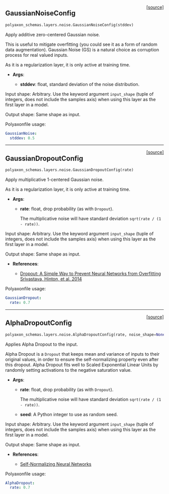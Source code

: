 <span style="float:right;">[[source]](https://github.com/polyaxon/polyaxon/blob/master/polyaxon_schemas/layers/noise.py#L24)</span>
## GaussianNoiseConfig

```python
polyaxon_schemas.layers.noise.GaussianNoiseConfig(stddev)
```

Apply additive zero-centered Gaussian noise.

This is useful to mitigate overfitting
(you could see it as a form of random data augmentation).
Gaussian Noise (GS) is a natural choice as corruption process
for real valued inputs.

As it is a regularization layer, it is only active at training time.

- __Args__:

	- __stddev__: float, standard deviation of the noise distribution.


Input shape:
	Arbitrary. Use the keyword argument `input_shape`
	(tuple of integers, does not include the samples axis)
	when using this layer as the first layer in a model.

Output shape:
	Same shape as input.

Polyaxonfile usage:

```yaml
GaussianNoise:
  stddev: 0.5
```


----

<span style="float:right;">[[source]](https://github.com/polyaxon/polyaxon/blob/master/polyaxon_schemas/layers/noise.py#L75)</span>
## GaussianDropoutConfig

```python
polyaxon_schemas.layers.noise.GaussianDropoutConfig(rate)
```

Apply multiplicative 1-centered Gaussian noise.

As it is a regularization layer, it is only active at training time.

- __Args__:

	- __rate__: float, drop probability (as with `Dropout`).

		The multiplicative noise will have
		standard deviation `sqrt(rate / (1 - rate))`.

Input shape:
	Arbitrary. Use the keyword argument `input_shape`
	(tuple of integers, does not include the samples axis)
	when using this layer as the first layer in a model.

Output shape:
	Same shape as input.

- __References__:

	- [Dropout: A Simple Way to Prevent Neural Networks from Overfitting
	  Srivastava, Hinton, et al.
	  2014](http://www.cs.toronto.edu/~rsalakhu/papers/srivastava14a.pdf)

Polyaxonfile usage:

```yaml
GaussianDropout:
  rate: 0.7
```


----

<span style="float:right;">[[source]](https://github.com/polyaxon/polyaxon/blob/master/polyaxon_schemas/layers/noise.py#L130)</span>
## AlphaDropoutConfig

```python
polyaxon_schemas.layers.noise.AlphaDropoutConfig(rate, noise_shape=None, seed=None)
```

Applies Alpha Dropout to the input.

Alpha Dropout is a `Dropout` that keeps mean and variance of inputs
to their original values, in order to ensure the self-normalizing property
even after this dropout.
Alpha Dropout fits well to Scaled Exponential Linear Units
by randomly setting activations to the negative saturation value.

- __Args__:

	- __rate__: float, drop probability (as with `Dropout`).

		The multiplicative noise will have
		standard deviation `sqrt(rate / (1 - rate))`.
	- __seed__: A Python integer to use as random seed.


Input shape:
	Arbitrary. Use the keyword argument `input_shape`
	(tuple of integers, does not include the samples axis)
	when using this layer as the first layer in a model.

Output shape:
	Same shape as input.

- __References__:

	- [Self-Normalizing Neural Networks](https://arxiv.org/abs/1706.02515)

Polyaxonfile usage:

```yaml
AlphaDropout:
  rate: 0.7
```
